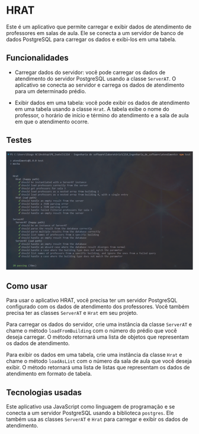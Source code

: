 # HRAT

Este é um aplicativo que permite carregar e exibir dados de atendimento de professores em salas de aula. Ele se conecta a um servidor de banco de dados PostgreSQL para carregar os dados e exibi-los em uma tabela.

## Funcionalidades

- Carregar dados do servidor: você pode carregar os dados de atendimento do servidor PostgreSQL usando a classe `ServerAT`. O aplicativo se conecta ao servidor e carrega os dados de atendimento para um determinado prédio.

- Exibir dados em uma tabela: você pode exibir os dados de atendimento em uma tabela usando a classe `Hrat`. A tabela exibe o nome do professor, o horário de início e término do atendimento e a sala de aula em que o atendimento ocorre.

## Testes

<img src="https://github.com/DIEGOVZK/C214_Engenharia_de_software/blob/main/atendimento/documentation/testVis.png" alt="cmd test result">

## Como usar

Para usar o aplicativo HRAT, você precisa ter um servidor PostgreSQL configurado com os dados de atendimento dos professores. Você também precisa ter as classes `ServerAT` e `Hrat` em seu projeto.

Para carregar os dados do servidor, crie uma instância da classe `ServerAT` e chame o método `loadFromBuilding` com o número do prédio que você deseja carregar. O método retornará uma lista de objetos que representam os dados de atendimento.

Para exibir os dados em uma tabela, crie uma instância da classe `Hrat` e chame o método `loadAsList` com o número da sala de aula que você deseja exibir. O método retornará uma lista de listas que representam os dados de atendimento em formato de tabela.

## Tecnologias usadas

Este aplicativo usa JavaScript como linguagem de programação e se conecta a um servidor PostgreSQL usando a biblioteca `postgres`. Ele também usa as classes `ServerAT` e `Hrat` para carregar e exibir os dados de atendimento.